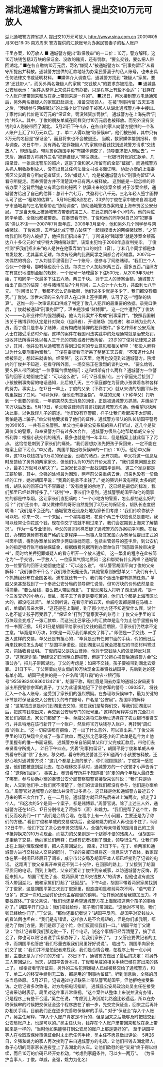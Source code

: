# 湖北通城警方跨省抓人 提出交10万元可放人

湖北通城警方跨省抓人 提出交10万元可放人
http://www.sina.com.cn  2009年05月30日16:05  南方周末
警方提供的汇款账号为办案民警妻子的私人账户

千里办案，10万放人
    ■ 通城警方提出“取保候审”的一口价：10万。警方解释，这10万块钱包括3万块的保证金、没收的赌资，还有罚款。“要么交钱，要么把人带回湖北。”
■在各自缴纳10万元后，两名“嫌疑人”被通城警方以 “刑事拘留证”从看守所提出并释放。通城警方提供的汇款地址为办案民警妻子的私人账号，也未出具任何法律文书或证明材料。
■媒体介入调查后，通城警方找到 “嫌疑人”家属，要求“还钱带人”，而另外两名嫌疑人的家属 “交钱放人”的要求亦被拒绝。
■ 通城县公安局表示：“案件从整体上来说并没有办错，只是程序上有些不合适”；“钱存在个人账户里带回来和放在身上带回来是一样的”。
■26日，再次接到警方电话通知后，另外两名嫌疑人的家属赶赴湖北，准备交钱领人。
在被“刑事拘留”五天五夜之后，“涉嫌参与网络赌球”的上海小伙丁俊终于被家人从湖北通城警方手中接出。丁家付出的代价是10万元的“保证金，罚没赌资加罚款”。
通城警方在上海先后“刑拘”共5人。其中，丁俊的朋友单威在同样交付10万元后也被释放。而另外没有交钱的3人则被带回了湖北。
5月21日下午4点，在各自的家人向警方提供的一个私人账户上汇了10万元以后，丁、单二人得以被“取保候审”，他们被告知，其中只有3万元的名目是“保证金”，而且将来也不会被退还。
当晚，数家媒体接到报料，参与调查。次日中午，另有两名“犯罪嫌疑人”的家属带着钱找到通城警方请求“交钱放人”，却遭拒绝。带队警察胡国平称“有媒体调查了，领导要求把人带回去”。一天后，通城警方将另外三名“犯罪嫌疑人”带往湖北。
一张银行转账的汇款单、几段录音、一张湖北警车的照片，这是丁俊和家人所留有的全部“证据”，而通城警方从抓人到收款到放人，没有出具过任何法律文书或书面证明。
协助办案的上海奉贤区公安局看守所向记者证实，5名“嫌疑人”，均是被通城警方以“刑事拘留证”从看守所提走。而奉贤警方并不清楚其中已有两人被释放。
这到底是一起怎样的跨省办案？这背后到底又有着怎样的秘密？
估算出来的涉案金额
对于涉案金额，通城警方给出了自己的估算：总计十六七万，共盈利七八千元。三名年轻人签字画押认可了这一“粗略的估算”。
5月16日晚8点左右，23岁的丁俊在家中被来自湖北咸宁市通城县的三名警察带走“协助调查”，协助通城警方办案的是上海奉贤区公安分局。
丁是当天晚上被通城警方带走的第三人，在此之前的半个小时内，他的两位同学单威、全强也都被带走。
在奉贤看守所，丁俊和他的同学对自己的“犯罪事实”供认不讳——2007年7月至年底、2009年3月至今，他和另外几个同学参与网络赌球。
丁俊推测，去年湖北咸宁警方破获了一起规模很大的网络赌球案，“之前给我们账号的人被抓了，他把我们招出来了”。丁所说的“赌球案”就是涉案金额高达八十多亿元的“咸宁特大网络赌球案”，该案主犯均于2008年底宣判完毕。
丁俊推测“把我们招出来”的人是住在他家弄堂门口的刘佳（音）。丁和几个同学都是体育发烧友，尤其喜欢足球，每次有经典的比赛同学之间都会讨论输赢。2007年一次偶然的机会，丁从刘佳手里得到了一个账号，便参与了网络赌球。“我们三个人合伙一个账号，那时候也没什么钱，每次三个人加起来两三百，最多五百。”组织方在有意识地控制金额的规模，一个账号一场球最多下注500元，从2009年3月开始，丁和同学一次最多下注五六场，两三千块。
对于三人的涉案金额，通城警方给出了自己的估算：参与赌博前后7个月时间，三人总计十六七万，共盈利七八千元。
“时间很长了，我都不怎么记得数额，他们说多少就是多少了，我们都没有细究。”丁俊说。涉世未深的三名年轻人在口供上签字画押，认可了这一“粗略的估算”。
这惟一的一次审讯和口供成了判定丁俊几人犯罪的最重要的依据。录完口供后，丁俊就被通知“刑事拘留”了，理由是涉嫌“赌博罪”。
这一定性遭到了丁俊姑父——一名职业律师的强烈质疑，他认为此案并不构成“刑事案件”。“按照我国刑法关于赌博罪的认定是针对聚众（组织者）、开设赌场（抽成者）和以赌为业的人员，而丁俊只是参与了赌博，没有构成赌博罪的犯罪要件。”
多名律师和公安系统人士在接受采访时介绍，这样的案件在我国司法实践中的处理通常就是治安处罚，没收非法所得并处以每人三千元的罚款或者行政拘留。
23岁的丁俊对法律知之甚少，其间，他并没有从通城警方得到过任何的专业意见和相关解释：“都没人解释过为什么要刑事拘留我”。
丁俊在奉贤看守所呆了整整五天五夜，“不知道什么时候被带走，想起来就害怕，经常哭”。这五天里，他再也没见到过通城警方。院墙内的丁俊并不知道，在看守所外面，一场交易正在激烈的谈判之中。
“要么给钱，要么把人带回湖北”
一位家属气愤地质问：这和绑架有什么两样？通城警方一位警官的回答让她彻底绝望：“可以这么说”。
5月17日凌晨1点，三个家庭先后接到了小孩被刑事拘留的电话通知，此后的几天，三个家庭都在为营救小孩做着各种各样的努力。事实上，在17日一早上，丁俊的父亲（下称丁父）就从来访的胡国平队长嘴里探出了口风，“可以保释，但他没有提金额”。
单威的父亲（下称单父）打听到一个重要的消息，一年前突然失去消息的刘佳，正是被通城警方抓捕，并缴纳了10万块后放出。5月19日，单父和做律师的哥哥找到通城警方沟通。他希望尽快解决此事，以免耽误儿子的前途。“他们没有穿警服，样子让我们看起来不太舒服，我怕是遇上骗子。”单父特地要求看了他们的证件，通城警方带队的队长胡国平警号为090165，一共有三名警察。单父也托奉贤公安系统的熟人打听过，这几个是货真价实的警察，和奉贤警方已有过多次合作。
通城警方很热心地帮助单威父亲分析利弊：根据小孩交代的赌资，最多也就是判一年半年，但是档案上就此留下了污点。
这恰恰是刺到了家长们的痛处。“我们要想办法先把孩子保回来，一定不能在档案上留下污点。”单父说。
胡国平提出取保候审的一口价：10万。他给单父解释，这10万块钱包括3万块的保证金、没收的赌资，还有罚款。
单父将这一信息及时反馈给了另外的两家家长，但他们认为10万的开价太高了，“我们感觉问题比较小，最多2万就可以解决了”。三家家长决定一起找胡国平谈判。
这三个家庭都是工薪阶层，其中，全强的处境最为困难，两年前父亲重病去世，母亲也没有一份像样的工作，她对胡国平说：“我真的是拿不出钱了。”
她的哭诉并没有得到太多的同情，胡队长的回答口气不容置疑：“没有商量的余地了，这已经是最低的标准，我们那里已经处理好多了。”
“谈判”中，家长们注意到，通城警察胡国平和他的同事抽的都是中华烟，这让家长们直犯嘀咕：“一个小地方的警察，怎么都抽这么好的烟？”
讨价还价中，单父做律师的哥哥自然提到了3万元的保证金，胡队长态度很明确：“我们是不会还的。”
通城警方还设身处地为家长们考虑：“我们传唤你孩子可以吧，你来一次，一个来回，一个星期要吧，花费个两三千块钱也总是要吧，我可以经常让你花这个钱，现在你交了钱就不用过来了，我们会定期到上海来了解情况”。
作为一名专业律师，单父的哥哥同样质疑了通城警方的办案程序问题。在我国，办理取保候审有着严格的法定程序——当事人及其家属向办案单位提出正式的书面申请，得到办案单位的至少两级审批同意，包括主管领导的签字后，到公安机关的指定银行账号缴纳保证金，根据缴费凭据再到办案单位开“同意取保候审决定书”，同时给关押犯罪嫌疑人的看守所开一个放人通知。
这一繁复的程序在此被简化为“一手交钱，一手放人”。一位家属气愤地质问：这和绑架有什么两样？通城警方一位警官的回答让她彻底绝望：“可以这么说”。
带队警官胡国平向丁俊的父亲解释：“我们骗你干什么？我们跟你无冤无仇。”其他警察则安慰单父：“我们有十几个抓捕组分布在全国各地，浦东就还有一个，我们每个派出所都有抓捕任务。”
单威父亲甚至找到了一个奉贤公安分局的领导帮忙说情，但10万块的价码依然是没得商量，“要么给钱，要么把人带回湖北”。
丁俊父亲找人打听了湖北通城，“是一个三省交界的小地方，很乱，孩子去了肯定是要吃苦的，他们几个都是上海市区长大的，都没吃过苦”。
单父则听说，在看守所的五天，单威吃饭都是蹲在马桶上的，单威的母亲大哭，“这还是在上海呢，到了那小地方还不知道受什么罪，说什么也不能让孩子再受罪了。”
“保证金”打到了警察妻子的账号上
丁俊父亲手里的10万块现金变成了一张汇款单，而这张比巴掌还小的汇款单是迄今为止他手里握有的惟一书面证据。
5月21日是胡国平给家长们交钱的最后期限，但家长们仍然拿不定主意。“毕竟是10万块，如果是一两万我们早就交了算了。”
即便是一手交钱、一手放人这样的交易，单父还是有担心的，“毕竟是没有任何书面的手续，假如他日后再来找麻烦怎么办呢？”胡国平承诺说，回到湖北以后就会把相应的书面材料寄过来，包括收费证明。
丁俊的姑父是执业律师，他对于交钱赎人的做法持反对意见，“这就是诈骗。”他建议21日当晚立即报警，但是丁父担心报警后通城警方会“公事公办”，把儿子带回湖北。丁父的考虑是：如果不交钱，孩子要被带到湖北去受罪。
21日下午，丁父带着向朋友借的10万块现金去奉贤找胡国平，先后到达的还有单小鸣。
胡国平提供的是一个户名叫“周红霞”的农业银行账号“9559982409360134218”，胡国平称，周红霞是同去办案的通城公安局麦市派出所民警徐宗军的妻子。丁父为此谨慎地记下了徐宗军的警号：090357。
将钱汇入一个私人账号，这受到了家长们的强烈质疑。在办理取保候审中，最为关键的环节是将保证金交入公安机关的专门账号，户名是“公安局”。胡国平的解释是：“这笔钱应该是你们到湖北去交的，现在我们是帮你们交，等我们回湖北以后，把这笔钱取出来，再交到公安局专门的账号里。”
这样的解释并没有完全打消家长们的顾虑，家长们都留了一手。单威父亲将汇款地址选择在了农业银行奉贤支行，并且特地在该行新开了一个账户，然后将10万块钱存入账户，再转到“周红霞”的账上。“这一切应该都有摄像，万一出了什么意外，可以查出来。”
丁俊父亲手里的10万块现金变成了一张汇款单，而这张比巴掌还小的汇款单是迄今为止他手里握有的惟一书面证据。
通城警方亲自陪同单父和丁父完成汇款后，带他们去奉贤看守所提人。
21日下午四点，凭着“刑事拘留证”，胡国平将丁俊和单威从奉贤看守所里“领”了出来。移交时，看守所的民警甚至不知道两个小孩要被释放，还好心地对通城警方说：“这几个都是上海的孩子，你们照顾照顾”。丁俊第一感觉是，他们要被送到湖北去。在办理移交手续时，通城警方的一个民警才小声告诉丁俊：“送你们回家”。
事实上，奉贤看守所并不知道被“领”走的两个年轻人最终去了哪里，参与协助办案的奉贤公安分局警察周警官接受采访时说：“我们只是协助，人交到他们手上我们就不清楚了，他们的谈话我们都没有参与，他们是办案单位。”
周警官对通城警方的做法并没有过多担心，这已经是他和通城警方最近五个月来的第三次合作了，在一二月份，通城警方就已经先后来过上海两次，抓走了3个人。“和这次的5个是同一个案子，都是赌博罪。”周警官说。除了上述三人外，通城警方还在14日、17日分别带走了蒋振华（音）和姚力。
“我们是帮了这个忙，你们反而咬我们一口”
“我们是合情合理，在程序上有一点小问题，主要还是为了你们的方便。”
看到丁俊和单威的交易成功后，全强和姚力的家人再也坐不住了，5月22日中午，他们下定了决心去奉贤交钱赎人。全强的母亲带着的是用自己的工资卡抵押换来的10万块现金，而姚力的父亲则是一个腿脚不便的残疾人。
但胡国平却拒绝了交易。他向家长们解释：已经有记者找到了湖北，领导很生气，让我们停止在上海办理取保候审，把人先带回湖北。
原来，21日下午，在丁、单两家和通城警方进行交钱放人交易的同时，丁俊的亲戚已经将这一消息告诉了媒体，数家媒体在第一时间已经展开了调查，咸宁市公安局及胡国平本人都已经接到了记者的电话。
这距离丁俊父亲离开奉贤还不到二十分钟，在回家的路上，丁父接到了胡国平质问的电话。回到上海后，父亲赶紧让丁俊住到亲戚家，以防通城警方反悔，再回来抓人。
胡国平拒绝了全、姚两家属“立即交钱放人”的请求，但他也没有直接将人带回湖北，他和家属们打起了“迂回战”。
下午4点，胡国平带着两家家属找到了丁俊家，这是胡国平第三次到丁俊家里，但态度明显和前两次不同，“语气软了很多”。这是一次和上回讨价还价主客颠倒的谈判。“让其他家属给我施加压力，不要找媒体。”丁俊父亲说，“我们也还是希望通城警方在上海就把这两个孩子的事给办了。”
胡国平开门见山：我们把钱给你，孩子我们带回去。“这绝对不可能，我们钱已经给你们了。”丁父说。“那你还跟记者说？”胡国平反问。
胡国平对交钱放人的看法倒也坦白：“我们是有错误，这样放人是不合规矩的，但是你们求我啊，都是为了你们方便。我们是帮了这个忙，你们反而咬我们一口。”
胡国平给丁父建议：“你让记者跟我们那边说一下，打个电话，说这个事情已经弄清楚了，搞了误会了，你也可以跟记者说手续都办好了，给我们家长了”。
丁父答应要做记者的工作，而胡国平也答应“我们尽量去跟我们局里好好说说”。
临出门，胡国平向家长们交了底：“我们并不是怕记者来找我，我们是合情合理，在程序上有一点小问题，主要还是为了你们的方便”。
23日下午，通城警方做出了最后的决定：将另外三人带回湖北。当天，胡国平告诉本报，丁俊和单威的相关手续已经在寄出来的路上了。
经奉贤看守所证实，另外的三名犯罪嫌疑人已经被移交给了通城警方，和丁、单二人的移交手续别无二致，都是用的“刑事拘留证”。听到消息后，全强的母亲当场昏厥。
5月27日，记者通过电话联系上带队警官胡国平，但他拒绝接受采访。之后记者多次致电，对方均把电话掐断。
通城县公安局政治处吴主任在接受记者采访时表示，局里对这件事非常重视。“这个案件从整体上来说并没有办错，只是程序上有些不合适。”吴主任说，“考虑到上海到湖北路途比较遥远，所以在办取保候审的时候把交保证金这个程序放在了前一步，先交完保证金，回来之后再补办相关手续。目前我们正在逐步完善取保候审的手续。”
对于“保证金”存入个人账户，吴主任解释，“存入个人账户肯定是不行的，但是回来之后能够及时把钱交到公安局账户上，也是可以的。”吴主任认为，钱存在个人账户里带回来和放在身上带回来是一样的，“当时他如果能够打到公安局的账户上那是更好的”。
至于胡国平等人在收取取保候审保证金时未出示任何手续，吴主任不愿意做出评论。
5月26日，全强和姚力的家人再次接到了来自通城警方的电话，让他们带钱去湖北赎人。救子心切的两家家长连夜登上了去湖北的火车。让他们欣慰的是“交易”终于得以继续，而且10万的价码已经开始松动，“考虑到家庭条件，可以少一两万”。
（为保护当事人，丁俊，单威，全强，姚力为化名）

